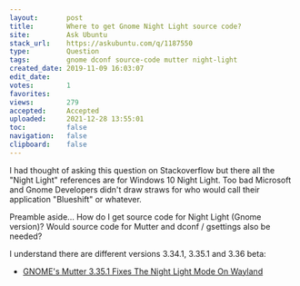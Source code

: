 ```yaml
---
layout:       post
title:        Where to get Gnome Night Light source code?
site:         Ask Ubuntu
stack_url:    https://askubuntu.com/q/1187550
type:         Question
tags:         gnome dconf source-code mutter night-light
created_date: 2019-11-09 16:03:07
edit_date:    
votes:        1
favorites:    
views:        279
accepted:     Accepted
uploaded:     2021-12-28 13:55:01
toc:          false
navigation:   false
clipboard:    false
---
```


I had thought of asking this question on Stackoverflow but there all the "Night Light" references are for Windows 10 Night Light. Too bad Microsoft and Gnome Developers didn't draw straws for who would call their application "Blueshift" or whatever.

Preamble aside... How do I get source code for Night Light (Gnome version)? Would source code for Mutter and dconf / gsettings also be needed?

I understand there are different versions 3.34.1, 3.35.1 and 3.36 beta:

- [GNOME's Mutter 3.35.1 Fixes The Night Light Mode On Wayland][1]

  [1]: https://www.phoronix.com/scan.php?page=news_item&px=GNOME-Mutter-3.35.1-Released
